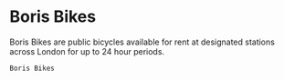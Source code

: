 # Boris Bikes #

Boris Bikes are public bicycles available for rent at designated stations across London for up to 24 hour periods.

```Boris Bikes```
